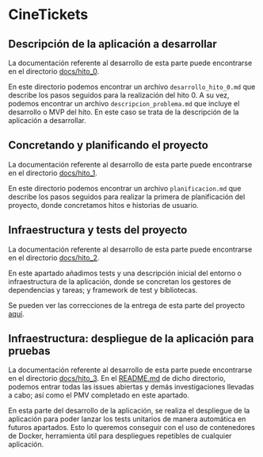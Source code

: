# CineTickets

## Descripción de la aplicación a desarrollar

La documentación referente al desarrollo de esta parte puede encontrarse en el directorio
[docs/hito_0](https://github.com/mcarmona99/CineTickets/blob/master/docs/hito_0).

En este directorio podemos encontrar un archivo `desarrollo_hito_0.md` que describe los pasos seguidos para la
realización del hito 0. A su vez, podemos encontrar un archivo `descripcion_problema.md` que incluye el desarrollo o MVP
del hito. En este caso se trata de la descripción de la aplicación a desarrollar.

## Concretando y planificando el proyecto

La documentación referente al desarrollo de esta parte puede encontrarse en el directorio
[docs/hito_1](https://github.com/mcarmona99/CineTickets/blob/master/docs/hito_1).

En este directorio podemos encontrar un archivo `planificacion.md` que describe los pasos seguidos para realizar la
primera de planificación del proyecto, donde concretamos hitos e historias de usuario.

## Infraestructura y tests del proyecto

La documentación referente al desarrollo de esta parte puede encontrarse en el directorio
[docs/hito_2](https://github.com/mcarmona99/CineTickets/blob/master/docs/hito_2).

En este apartado añadimos tests y una descripción inicial del entorno o infraestructura de la aplicación, donde se
concretan los gestores de dependencias y tareas; y framework de test y bibliotecas.

Se pueden ver las correcciones de la entrega de esta parte del
proyecto [aquí](https://github.com/mcarmona99/CineTickets/blob/master/docs/hito_2/correcciones.md).

## Infraestructura: despliegue de la aplicación para pruebas

La documentación referente al desarrollo de esta parte puede encontrarse en el directorio
[docs/hito_3](https://github.com/mcarmona99/CineTickets/blob/master/docs/hito_3). En
el [README.md](https://github.com/mcarmona99/CineTickets/blob/master/docs/hito_3/README.md) de dicho directorio, podemos
entrar todas las issues abiertas y demás investigaciones llevadas a cabo; así como el PMV completado en este apartado.

En esta parte del desarrollo de la aplicación, se realiza el despliegue de la aplicación para poder lanzar los tests
unitarios de manera automática en futuros apartados. Esto lo queremos conseguir con el uso de contenedores de Docker,
herramienta útil para despliegues repetibles de cualquier aplicación.
